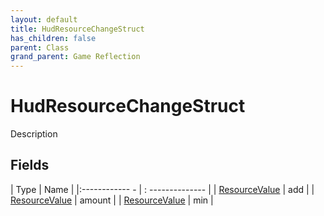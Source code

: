 ```yaml
---
layout: default
title: HudResourceChangeStruct
has_children: false
parent: Class
grand_parent: Game Reflection
---
```

# HudResourceChangeStruct
Description 

## Fields
| Type | Name |
|:------------ - | : -------------- |
| [ResourceValue](game-reflection/classes/resource_value.md) | add |
| [ResourceValue](game-reflection/classes/resource_value.md) | amount |
| [ResourceValue](game-reflection/classes/resource_value.md) | min |
